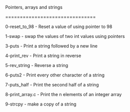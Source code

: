 Pointers, arrays and strings


===============================


0-reset_to_98 - Reset a value of using pointer to 98


1-swap - swap the values of two int values using pointers


3-puts - Print a string followed by a new line


4-print_rev - Print a string in reverse


5-rev_string - Reverse a string


6-puts2 - Print every other character of a string


7-puts_half - Print the second half of a string


8-print_array.c - Print the n elements of an integer array


9-strcpy - make a copy of a string


